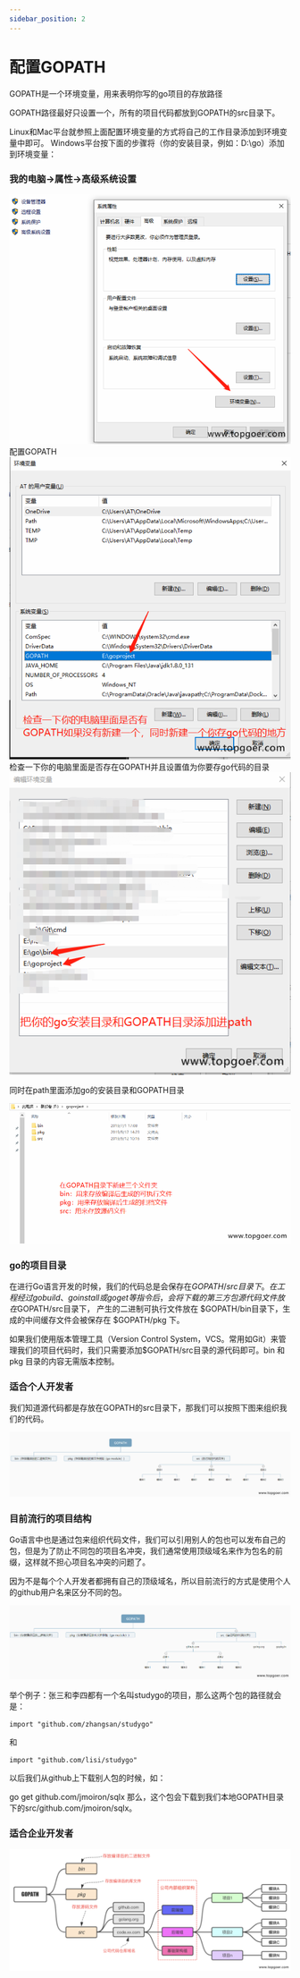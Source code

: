 ```yaml
---
sidebar_position: 2
---
```

# 配置GOPATH
GOPATH是一个环境变量，用来表明你写的go项目的存放路径

GOPATH路径最好只设置一个，所有的项目代码都放到GOPATH的src目录下。

Linux和Mac平台就参照上面配置环境变量的方式将自己的工作目录添加到环境变量中即可。 Windows平台按下面的步骤将（你的安装目录，例如：D:\go）添加到环境变量：

### 我的电脑->属性->高级系统设置
![avatar](./imgs/4.png)
配置GOPATH
![avatar](./imgs/5.png)
检查一下你的电脑里面是否存在GOPATH并且设置值为你要存go代码的目录
![avatar](./imgs/6.png)

同时在path里面添加go的安装目录和GOPATH目录

![avatar](./imgs/7.png)
### go的项目目录
在进行Go语言开发的时候，我们的代码总是会保存在$GOPATH/src目录下。在工程经过go build、go install或go get等指令后，会将下载的第三方包源代码文件放在$GOPATH/src目录下， 产生的二进制可执行文件放在 $GOPATH/bin目录下，生成的中间缓存文件会被保存在 $GOPATH/pkg 下。

如果我们使用版本管理工具（Version Control System，VCS。常用如Git）来管理我们的项目代码时，我们只需要添加$GOPATH/src目录的源代码即可。bin 和 pkg 目录的内容无需版本控制。

### 适合个人开发者
我们知道源代码都是存放在GOPATH的src目录下，那我们可以按照下图来组织我们的代码。

![avatar](./imgs/8.png)

### 目前流行的项目结构
Go语言中也是通过包来组织代码文件，我们可以引用别人的包也可以发布自己的包，但是为了防止不同包的项目名冲突，我们通常使用顶级域名来作为包名的前缀，这样就不担心项目名冲突的问题了。

因为不是每个个人开发者都拥有自己的顶级域名，所以目前流行的方式是使用个人的github用户名来区分不同的包。

![avatar](./imgs/9.png)

举个例子：张三和李四都有一个名叫studygo的项目，那么这两个包的路径就会是：
```
import "github.com/zhangsan/studygo"
```
和
```
import "github.com/lisi/studygo"
```
以后我们从github上下载别人包的时候，如：

go get github.com/jmoiron/sqlx
那么，这个包会下载到我们本地GOPATH目录下的src/github.com/jmoiron/sqlx。

### 适合企业开发者
![avatar](./imgs/10.png)